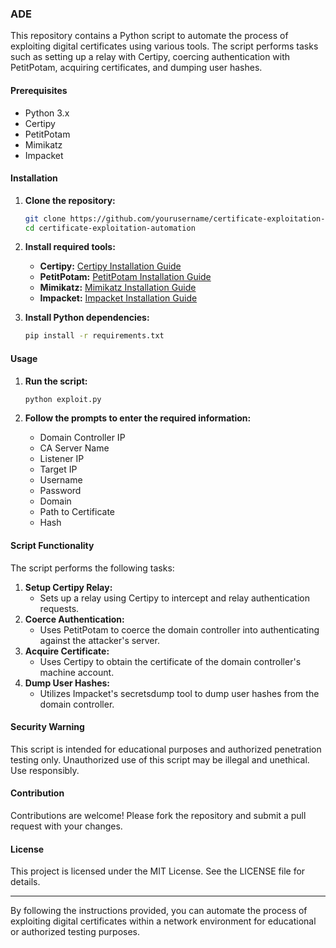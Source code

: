 ### ADE

This repository contains a Python script to automate the process of exploiting digital certificates using various tools. The script performs tasks such as setting up a relay with Certipy, coercing authentication with PetitPotam, acquiring certificates, and dumping user hashes.

#### Prerequisites

- Python 3.x
- Certipy
- PetitPotam
- Mimikatz
- Impacket

#### Installation

1. **Clone the repository:**
    ```bash
    git clone https://github.com/yourusername/certificate-exploitation-automation.git
    cd certificate-exploitation-automation
    ```

2. **Install required tools:**
    - **Certipy:** [Certipy Installation Guide](https://github.com/ly4k/Certipy)
    - **PetitPotam:** [PetitPotam Installation Guide](https://github.com/topotam/PetitPotam)
    - **Mimikatz:** [Mimikatz Installation Guide](https://github.com/gentilkiwi/mimikatz)
    - **Impacket:** [Impacket Installation Guide](https://github.com/SecureAuthCorp/impacket)

3. **Install Python dependencies:**
    ```bash
    pip install -r requirements.txt
    ```

#### Usage

1. **Run the script:**
    ```bash
    python exploit.py
    ```

2. **Follow the prompts to enter the required information:**
    - Domain Controller IP
    - CA Server Name
    - Listener IP
    - Target IP
    - Username
    - Password
    - Domain
    - Path to Certificate
    - Hash

#### Script Functionality

The script performs the following tasks:
1. **Setup Certipy Relay:**
    - Sets up a relay using Certipy to intercept and relay authentication requests.
2. **Coerce Authentication:**
    - Uses PetitPotam to coerce the domain controller into authenticating against the attacker's server.
3. **Acquire Certificate:**
    - Uses Certipy to obtain the certificate of the domain controller's machine account.
4. **Dump User Hashes:**
    - Utilizes Impacket's secretsdump tool to dump user hashes from the domain controller.

#### Security Warning

This script is intended for educational purposes and authorized penetration testing only. Unauthorized use of this script may be illegal and unethical. Use responsibly.

#### Contribution

Contributions are welcome! Please fork the repository and submit a pull request with your changes.

#### License

This project is licensed under the MIT License. See the LICENSE file for details.

---

By following the instructions provided, you can automate the process of exploiting digital certificates within a network environment for educational or authorized testing purposes.

